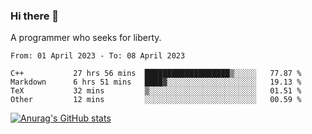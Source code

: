 ### Hi there 👋

<!--
**shejialuo/shejialuo** is a ✨ _special_ ✨ repository because its `README.md` (this file) appears on your GitHub profile.

Here are some ideas to get you started:

- 🔭 I’m currently working on ...
- 🌱 I’m currently learning ...
- 👯 I’m looking to collaborate on ...
- 🤔 I’m looking for help with ...
- 💬 Ask me about ...
- 📫 How to reach me: ...
- 😄 Pronouns: ...
- ⚡ Fun fact: ...
-->

A programmer who seeks for liberty.

<!--START_SECTION:waka-->

```text
From: 01 April 2023 - To: 08 April 2023

C++           27 hrs 56 mins  ███████████████████▒░░░░░   77.87 %
Markdown      6 hrs 51 mins   ████▓░░░░░░░░░░░░░░░░░░░░   19.13 %
TeX           32 mins         ▒░░░░░░░░░░░░░░░░░░░░░░░░   01.51 %
Other         12 mins         ░░░░░░░░░░░░░░░░░░░░░░░░░   00.59 %
```

<!--END_SECTION:waka-->

[![Anurag's GitHub stats](https://github-readme-stats.vercel.app/api?username=shejialuo&show_icons=true&theme=dracula)](https://github.com/anuraghazra/github-readme-stats)
